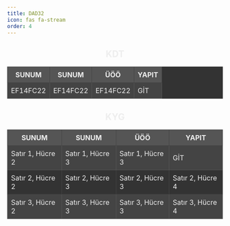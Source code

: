 ```yaml
---
title: DAD32
icon: fas fa-stream
order: 4
---
```


<div style="text-align: center; padding: 0; margin: 0;">

  <!-- KDT -->
  <h2 style="text-align: center; color: #eee;">KDT</h2>
  <table style="border-collapse: collapse; background-color: #333; color: #eee; table-layout: fixed; width: 100%;">
    <thead>
      <tr style="background-color: #555;">
        <th style="border: 1px solid #444; padding: 8px; text-align: center;">SUNUM</th>
        <th style="border: 1px solid #444; padding: 8px; text-align: center;">SUNUM</th>
        <th style="border: 1px solid #444; padding: 8px; text-align: center;">ÜÖÖ</th>
        <th style="border: 1px solid #444; padding: 8px; text-align: center;">YAPIT</th>
      </tr>
    </thead>
    <tbody>
      <tr style="background-color: #444;">
        <td style="border: 1px solid #555; padding: 8px;">EF14FC22</td>
        <td style="border: 1px solid #555; padding: 8px;">EF14FC22</td>
        <td style="border: 1px solid #555; padding: 8px;">EF14FC22</td>
        <td style="border: 1px solid #555; padding: 8px;">
          <a href="https://ornek1.com" target="_blank" style="color: #eee; text-decoration: none;">GİT</a>
        </td>
      </tr>
    </tbody>
  </table>

  <!-- KYG -->
  <h2 style="text-align: center; color: #eee;">KYG</h2>
  <table style="border-collapse: collapse; background-color: #333; color: #eee; table-layout: fixed; width: 100%;">
    <thead>
      <tr style="background-color: #555;">
        <th style="border: 1px solid #444; padding: 8px; text-align: center;">SUNUM</th>
        <th style="border: 1px solid #444; padding: 8px; text-align: center;">SUNUM</th>
        <th style="border: 1px solid #444; padding: 8px; text-align: center;">ÜÖÖ</th>
        <th style="border: 1px solid #444; padding: 8px; text-align: center;">YAPIT</th>
      </tr>
    </thead>
    <tbody>
      <tr style="background-color: #444;">
        <td style="border: 1px solid #555; padding: 8px;">Satır 1, Hücre 2</td>
        <td style="border: 1px solid #555; padding: 8px;">Satır 1, Hücre 3</td>
        <td style="border: 1px solid #555; padding: 8px;">Satır 1, Hücre 3</td>
        <td style="border: 1px solid #555; padding: 8px;">
          <a href="https://ornek1.com" target="_blank" style="color: #eee; text-decoration: none;">GİT</a>
        </td>
      </tr>
      <tr style="background-color: #333;">
        <td style="border: 1px solid #444; padding: 8px;">Satır 2, Hücre 2</td>
        <td style="border: 1px solid #444; padding: 8px;">Satır 2, Hücre 3</td>
        <td style="border: 1px solid #444; padding: 8px;">Satır 2, Hücre 3</td>
        <td style="border: 1px solid #444; padding: 8px;">
          <a href="https://ornek2.com" target="_blank" style="color: #eee; text-decoration: none;">Satır 2, Hücre 4</a>
        </td>
      </tr>
      <tr style="background-color: #444;">
        <td style="border: 1px solid #555; padding: 8px;">Satır 3, Hücre 2</td>
        <td style="border: 1px solid #555; padding: 8px;">Satır 3, Hücre 3</td>
        <td style="border: 1px solid #555; padding: 8px;">Satır 3, Hücre 3</td>
        <td style="border: 1px solid #555; padding: 8px;">
          <a href="https://ornek3.com" target="_blank" style="color: #eee; text-decoration: none;">Satır 3, Hücre 4</a>
        </td>
      </tr>
    </tbody>
  </table>

</div>








